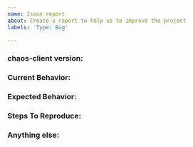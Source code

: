 ```yaml
---
name: Issue report
about: Create a report to help us to improve the project
labels: 'Type: Bug'

---
```


<!-- 
1. Please search to see if an issue already exists for the bug you encountered.
2. For support requests, FAQs or "How to" questions, please use the GitHub Discussions section instead - https://github.com/projectdiscovery/chaos-client/discussions or
3. Join our discord server at https://discord.gg/projectdiscovery and post the question on the #chaos-client channel.
-->

<!-- ISSUES MISSING IMPORTANT INFORMATION MAY BE CLOSED WITHOUT INVESTIGATION. -->

### chaos-client version:
<!-- You can find current version of chaos-client with "chaos-client -version" -->
<!-- We only accept issues that are reproducible on the latest version of chaos-client. -->
<!-- You can find the latest version of project at https://github.com/projectdiscovery/chaos-client/releases/ -->

### Current Behavior:
<!-- A concise description of what you're experiencing. -->

### Expected Behavior:
<!-- A concise description of what you expected to happen. -->

### Steps To Reproduce:
<!--
Example: steps to reproduce the behavior:
1. Run 'chaos-client ..'
2. See error...
-->


### Anything else:
<!-- Links? References? Screnshots? Anything that will give us more context about the issue that you are encountering! -->